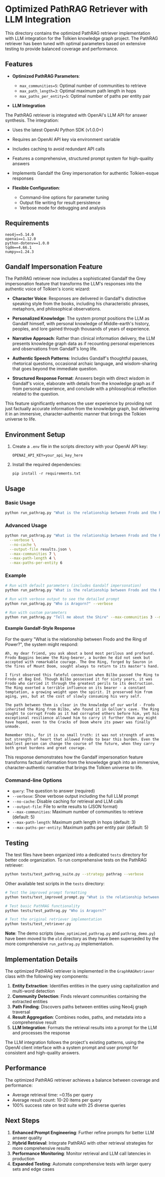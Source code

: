 # Optimized PathRAG Retriever with LLM Integration

This directory contains the optimized PathRAG retriever implementation with LLM integration for the Tolkien knowledge graph project. The PathRAG retriever has been tuned with optimal parameters based on extensive testing to provide balanced coverage and performance.

## Features

- **Optimized PathRAG Parameters**: 
  - `max_communities=5`: Optimal number of communities to retrieve
  - `max_path_length=3`: Optimal maximum path length in hops
  - `max_paths_per_entity=5`: Optimal number of paths per entity pair

- **LLM Integration**

The PathRAG retriever is integrated with OpenAI's LLM API for answer synthesis. The integration:

- Uses the latest OpenAI Python SDK (v1.0.0+)
- Requires an OpenAI API key via environment variable
- Includes caching to avoid redundant API calls
- Features a comprehensive, structured prompt system for high-quality answers
- Implements Gandalf the Grey impersonation for authentic Tolkien-esque responses

- **Flexible Configuration**:
  - Command-line options for parameter tuning
  - Output file writing for result persistence
  - Verbose mode for debugging and analysis

## Requirements

```
neo4j==5.14.0
openai==1.12.0
python-dotenv==1.0.0
tqdm==4.66.1
numpy==1.24.3
```

## Gandalf Impersonation Feature

The PathRAG retriever now includes a sophisticated Gandalf the Grey impersonation feature that transforms the LLM's responses into the authentic voice of Tolkien's iconic wizard:

- **Character Voice**: Responses are delivered in Gandalf's distinctive speaking style from the books, including his characteristic phrases, metaphors, and philosophical observations.

- **Personalized Knowledge**: The system prompt positions the LLM as Gandalf himself, with personal knowledge of Middle-earth's history, peoples, and lore gained through thousands of years of experience.

- **Narrative Approach**: Rather than clinical information delivery, the LLM presents knowledge graph data as if recounting personal experiences and observations from Gandalf's long life.

- **Authentic Speech Patterns**: Includes Gandalf's thoughtful pauses, rhetorical questions, occasional archaic language, and wisdom-sharing that goes beyond the immediate question.

- **Structured Response Format**: Answers begin with direct wisdom in Gandalf's voice, elaborate with details from the knowledge graph as if from personal experience, and conclude with a philosophical reflection related to the question.

This feature significantly enhances the user experience by providing not just factually accurate information from the knowledge graph, but delivering it in an immersive, character-authentic manner that brings the Tolkien universe to life.

## Environment Setup

1. Create a `.env` file in the scripts directory with your OpenAI API key:
   ```
   OPENAI_API_KEY=your_api_key_here
   ```

2. Install the required dependencies:
   ```
   pip install -r requirements.txt
   ```

## Usage

### Basic Usage

```bash
python run_pathrag.py "What is the relationship between Frodo and the Ring of Power?"
```

### Advanced Usage

```bash
python run_pathrag.py "What is the relationship between Frodo and the Ring of Power?" \
  --verbose \
  --no-cache \
  --output-file results.json \
  --max-communities 7 \
  --max-path-length 4 \
  --max-paths-per-entity 6
```

### Example

```bash
# Run with default parameters (includes Gandalf impersonation)
python run_pathrag.py "What is the relationship between Frodo and the Ring of Power?"

# Run with verbose output to see the detailed prompt
python run_pathrag.py "Who is Aragorn?" --verbose

# Run with custom parameters
python run_pathrag.py "Tell me about the Shire" --max-communities 3 --max-path-length 2 --no-cache
```

#### Example Gandalf-Style Response

For the query "What is the relationship between Frodo and the Ring of Power?", the system might respond:

```
Ah, my dear friend, you ask about a bond most perilous and profound. Frodo Baggins became the Ring-bearer, a burden he did not seek but accepted with remarkable courage. The One Ring, forged by Sauron in the fires of Mount Doom, sought always to return to its master's hand.

I first observed this fateful connection when Bilbo passed the Ring to Frodo at Bag End. Though Bilbo possessed it for sixty years, it was Frodo who carried it through the greatest perils to its destruction. The Ring exerted a terrible influence on its bearer - a constant temptation, a growing weight upon the spirit. It preserved him from aging, yes, but at the cost of slowly consuming his very self.

The path between them is clear in the knowledge of our world - Frodo inherited the Ring from Bilbo, who found it in Gollum's cave. The Ring sought to corrupt Frodo as it had corrupted others before him, yet his exceptional resilience allowed him to carry it further than any might have hoped, even to the Cracks of Doom where its power was finally unmade.

Remember this, for it is no small truth: it was not strength of arms but strength of heart that allowed Frodo to bear this burden. Even the smallest person can change the course of the future, when they carry both great burdens and great courage.
```

This response demonstrates how the Gandalf impersonation feature transforms factual information from the knowledge graph into an immersive, character-authentic narrative that brings the Tolkien universe to life.

### Command-line Options

- `query`: The question to answer (required)
- `--verbose`: Show verbose output including the full LLM prompt
- `--no-cache`: Disable caching for retrieval and LLM calls
- `--output-file`: File to write results to (JSON format)
- `--max-communities`: Maximum number of communities to retrieve (default: 5)
- `--max-path-length`: Maximum path length in hops (default: 3)
- `--max-paths-per-entity`: Maximum paths per entity pair (default: 5)

## Testing

The test files have been organized into a dedicated `tests` directory for better code organization. To run comprehensive tests on the PathRAG retriever:

```bash
python tests/test_pathrag_suite.py --strategy pathrag --verbose
```

Other available test scripts in the `tests` directory:

```bash
# Test the improved prompt formatting
python tests/test_improved_prompt.py "What is the relationship between Frodo and the Ring of Power?"

# Test basic PathRAG functionality
python tests/test_pathrag.py "Who is Aragorn?"

# Test the original retriever implementation
python tests/test_retriever.py
```

**Note**: The demo scripts (`demo_optimized_pathrag.py` and `pathrag_demo.py`) have been moved to the `old` directory as they have been superseded by the more comprehensive `run_pathrag.py` implementation.

## Implementation Details

The optimized PathRAG retriever is implemented in the `GraphRAGRetriever` class with the following key components:

1. **Entity Extraction**: Identifies entities in the query using capitalization and multi-word detection
2. **Community Detection**: Finds relevant communities containing the extracted entities
3. **Path Finding**: Discovers paths between entities using Neo4j graph traversal
4. **Result Aggregation**: Combines nodes, paths, and metadata into a comprehensive result
5. **LLM Integration**: Formats the retrieval results into a prompt for the LLM and processes the response

The LLM integration follows the project's existing patterns, using the OpenAI client interface with a system prompt and user prompt for consistent and high-quality answers.

## Performance

The optimized PathRAG retriever achieves a balance between coverage and performance:

- Average retrieval time: ~0.15s per query
- Average result count: 10-20 items per query
- 100% success rate on test suite with 25 diverse queries

## Next Steps

1. **Enhanced Prompt Engineering**: Further refine prompts for better LLM answer quality
2. **Hybrid Retrieval**: Integrate PathRAG with other retrieval strategies for more comprehensive results
3. **Performance Monitoring**: Monitor retrieval and LLM call latencies in production
4. **Expanded Testing**: Automate comprehensive tests with larger query sets and edge cases
